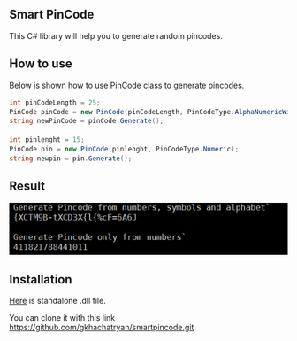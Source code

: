 ## Smart PinCode

This C# library will help you to generate random pincodes.

## How to use
Below is shown how to use PinCode class to generate pincodes.
```c#
int pinCodeLength = 25;
PinCode pinCode = new PinCode(pinCodeLength, PinCodeType.AlphaNumericWithSymbols);
string newPinCode = pinCode.Generate(); 

int pinlenght = 15;
PinCode pin = new PinCode(pinlenght, PinCodeType.Numeric);
string newpin = pin.Generate();
```
## Result
![GitHub Logo](pincode.png)

## Installation

[Here](https://drive.google.com/open?id=0B7sfm4Wtr1psem5wZDVDdmhhMWc) is standalone .dll file.

You can clone it with this link https://github.com/gkhachatryan/smartpincode.git



